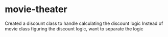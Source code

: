 # movie-theater
Created a discount class to handle calculating the discount logic
Instead of movie class figuring the discount logic, want to separate the logic

